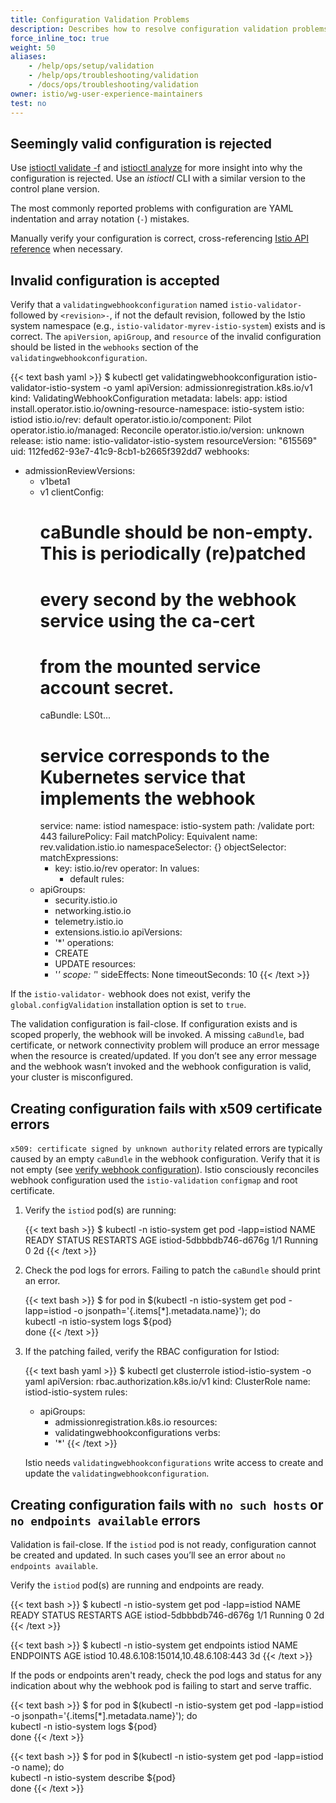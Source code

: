 ```yaml
---
title: Configuration Validation Problems
description: Describes how to resolve configuration validation problems.
force_inline_toc: true
weight: 50
aliases:
    - /help/ops/setup/validation
    - /help/ops/troubleshooting/validation
    - /docs/ops/troubleshooting/validation
owner: istio/wg-user-experience-maintainers
test: no
---
```


## Seemingly valid configuration is rejected

Use [istioctl validate -f](/es/docs/reference/commands/istioctl/#istioctl-validate) and [istioctl analyze](/es/docs/reference/commands/istioctl/#istioctl-analyze) for more insight into why the configuration is rejected.  Use an _istioctl_ CLI with a similar version to the control plane version.

The most commonly reported problems with configuration are YAML indentation and array notation (`-`) mistakes.

Manually verify your configuration is correct, cross-referencing
[Istio API reference](/es/docs/reference/config) when
necessary.

## Invalid configuration is accepted

Verify that a `validatingwebhookconfiguration` named `istio-validator-` followed by
`<revision>-`, if not the default revision, followed by the Istio system namespace
(e.g., `istio-validator-myrev-istio-system`) exists and is correct.
The `apiVersion`, `apiGroup`, and `resource` of the
invalid configuration should be listed in the `webhooks` section of the `validatingwebhookconfiguration`.

{{< text bash yaml >}}
$ kubectl get validatingwebhookconfiguration istio-validator-istio-system -o yaml
apiVersion: admissionregistration.k8s.io/v1
kind: ValidatingWebhookConfiguration
metadata:
  labels:
    app: istiod
    install.operator.istio.io/owning-resource-namespace: istio-system
    istio: istiod
    istio.io/rev: default
    operator.istio.io/component: Pilot
    operator.istio.io/managed: Reconcile
    operator.istio.io/version: unknown
    release: istio
  name: istio-validator-istio-system
  resourceVersion: "615569"
  uid: 112fed62-93e7-41c9-8cb1-b2665f392dd7
webhooks:
- admissionReviewVersions:
  - v1beta1
  - v1
  clientConfig:
    # caBundle should be non-empty. This is periodically (re)patched
    # every second by the webhook service using the ca-cert
    # from the mounted service account secret.
    caBundle: LS0t...
    # service corresponds to the Kubernetes service that implements the webhook
    service:
      name: istiod
      namespace: istio-system
      path: /validate
      port: 443
  failurePolicy: Fail
  matchPolicy: Equivalent
  name: rev.validation.istio.io
  namespaceSelector: {}
  objectSelector:
    matchExpressions:
    - key: istio.io/rev
      operator: In
      values:
      - default
  rules:
  - apiGroups:
    - security.istio.io
    - networking.istio.io
    - telemetry.istio.io
    - extensions.istio.io
    apiVersions:
    - '*'
    operations:
    - CREATE
    - UPDATE
    resources:
    - '*'
    scope: '*'
  sideEffects: None
  timeoutSeconds: 10
{{< /text >}}

If the `istio-validator-` webhook does not exist, verify
the `global.configValidation` installation option is
set to `true`.

The validation configuration is fail-close. If
configuration exists and is scoped properly, the webhook will be
invoked. A missing `caBundle`, bad certificate, or network connectivity
problem will produce an error message when the resource is
created/updated. If you don’t see any error message and the webhook
wasn’t invoked and the webhook configuration is valid, your cluster is
misconfigured.

## Creating configuration fails with x509 certificate errors

`x509: certificate signed by unknown authority` related errors are
typically caused by an empty `caBundle` in the webhook
configuration. Verify that it is not empty (see [verify webhook
configuration](#invalid-configuration-is-accepted)). Istio consciously reconciles webhook configuration
used the `istio-validation` `configmap` and root certificate.

1. Verify the `istiod` pod(s) are running:

    {{< text bash >}}
    $  kubectl -n istio-system get pod -lapp=istiod
    NAME                            READY     STATUS    RESTARTS   AGE
    istiod-5dbbbdb746-d676g   1/1       Running   0          2d
    {{< /text >}}

1. Check the pod logs for errors. Failing to patch the
       `caBundle` should print an error.

    {{< text bash >}}
    $ for pod in $(kubectl -n istio-system get pod -lapp=istiod -o jsonpath='{.items[*].metadata.name}'); do \
        kubectl -n istio-system logs ${pod} \
    done
    {{< /text >}}

1. If the patching failed, verify the RBAC configuration for Istiod:

    {{< text bash yaml >}}
    $ kubectl get clusterrole istiod-istio-system -o yaml
    apiVersion: rbac.authorization.k8s.io/v1
    kind: ClusterRole
      name: istiod-istio-system
    rules:
    - apiGroups:
      - admissionregistration.k8s.io
      resources:
      - validatingwebhookconfigurations
      verbs:
      - '*'
    {{< /text >}}

    Istio needs `validatingwebhookconfigurations` write access to
    create and update the `validatingwebhookconfiguration`.

## Creating configuration fails with `no such hosts` or `no endpoints available` errors

Validation is fail-close. If the `istiod` pod is not ready,
configuration cannot be created and updated.  In such cases you’ll see
an error about `no endpoints available`.

Verify the `istiod` pod(s) are running and endpoints are ready.

{{< text bash >}}
$  kubectl -n istio-system get pod -lapp=istiod
NAME                            READY     STATUS    RESTARTS   AGE
istiod-5dbbbdb746-d676g   1/1       Running   0          2d
{{< /text >}}

{{< text bash >}}
$ kubectl -n istio-system get endpoints istiod
NAME           ENDPOINTS                          AGE
istiod         10.48.6.108:15014,10.48.6.108:443   3d
{{< /text >}}

If the pods or endpoints aren't ready, check the pod logs and
status for any indication about why the webhook pod is failing to start
and serve traffic.

{{< text bash >}}
$ for pod in $(kubectl -n istio-system get pod -lapp=istiod -o jsonpath='{.items[*].metadata.name}'); do \
    kubectl -n istio-system logs ${pod} \
done
{{< /text >}}

{{< text bash >}}
$ for pod in $(kubectl -n istio-system get pod -lapp=istiod -o name); do \
    kubectl -n istio-system describe ${pod} \
done
{{< /text >}}
